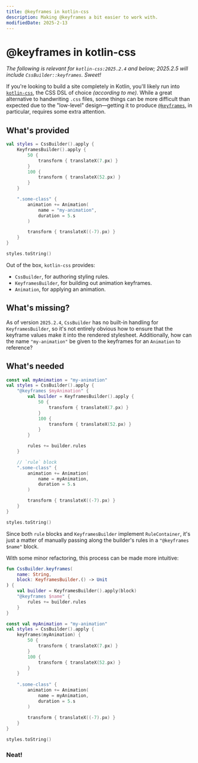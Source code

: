 ```yaml
---
title: @keyframes in kotlin-css
description: Making @keyframes a bit easier to work with.
modifiedDate: 2025-2-13
---
```


# @keyframes in kotlin-css

_The following is relevant for `kotlin-css:2025.2.4` and below;
2025.2.5 will include `CssBuilder::keyframes`. Sweet!_

If you're looking to build a site completely in Kotlin, you'll likely run into
[`kotlin-css`](https://github.com/JetBrains/kotlin-wrappers/tree/master/kotlin-css),
the CSS DSL of choice *(according to me)*.
While a great alternative to handwriting `.css` files,
some things can be more difficult than expected due to the "low-level" design—getting it to produce
[`@keyframes`](https://developer.mozilla.org/en-US/docs/Web/CSS/@keyframes),
in particular, requires some extra attention.

## What's provided

```kotlin
val styles = CssBuilder().apply {
    KeyframesBuilder().apply {
        50 {
            transform { translateX(7.px) }
        }
        100 {
            transform { translateX(52.px) }
        }
    }

    ".some-class" {
        animation += Animation(
            name = "my-animation",
            duration = 5.s
        )

        transform { translateX((-7).px) }
    }
}

styles.toString()
```

Out of the box, `kotlin-css` provides:
- `CssBuilder`, for authoring styling rules.
- `KeyframesBuilder`, for building out animation keyframes.
- `Animation`, for applying an animation.

## What's missing?

As of version `2025.2.4`, `CssBuilder` has no built-in handling for `KeyframesBuilder`,
so it's not entirely obvious how to ensure that the keyframe values make it into the rendered stylesheet.
Additionally, how can the name `"my-animation"` be given to the keyframes for an `Animation` to reference?

## What's needed

```kotlin
const val myAnimation = "my-animation"
val styles = CssBuilder().apply {
    "@keyframes $myAnimation" {
        val builder = KeyframesBuilder().apply {
            50 {
                transform { translateX(7.px) }
            }
            100 {
                transform { translateX(52.px) }
            }
        }

        rules += builder.rules
    }

    // `rule` block
    ".some-class" {
        animation += Animation(
            name = myAnimation,
            duration = 5.s
        )

        transform { translateX((-7).px) }
    }
}

styles.toString()
```

Since both `rule` blocks and `KeyframesBuilder` implement `RuleContainer`,
it's just a matter of manually passing along the builder's rules in a `"@keyframes $name"` block.

With some minor refactoring, this process can be made more intuitive:

```kotlin
fun CssBuilder.keyframes(
    name: String,
    block: KeyframesBuilder.() -> Unit
) {
    val builder = KeyframesBuilder().apply(block)
    "@keyframes $name" {
        rules += builder.rules
    }
}

const val myAnimation = "my-animation"
val styles = CssBuilder().apply {
    keyframes(myAnimation) {
        50 {
            transform { translateX(7.px) }
        }
        100 {
            transform { translateX(52.px) }
        }
    }
    
    ".some-class" {
        animation += Animation(
            name = myAnimation,
            duration = 5.s
        )
    
        transform { translateX((-7).px) }
    }
}

styles.toString()
```

### Neat!